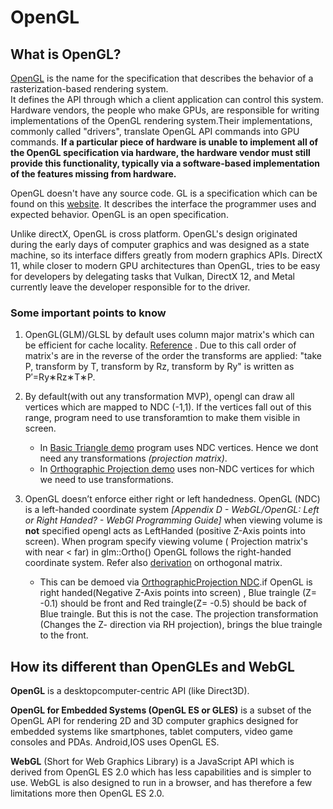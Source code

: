 # OpenGL

## What is OpenGL?  

[OpenGL](https://www.khronos.org/opengl/wiki/FAQ#What_is_OpenGL.3F) is the name for the specification that describes the behavior of a rasterization-based rendering system.  
It defines the API through which a client application can control this system.  
Hardware vendors, the people who make GPUs, are responsible for writing implementations of the OpenGL rendering system.Their implementations, commonly called "drivers", translate OpenGL API commands into GPU commands.  **If a particular piece of hardware is unable to implement all of the OpenGL specification via hardware, the hardware vendor must still provide this functionality, typically via a software-based implementation of the features missing from hardware.**

OpenGL doesn't have any source code. GL is a specification which can be found on this [website](https://www.khronos.org/opengl/wiki/Main_Page). It describes the interface the programmer uses and expected behavior. OpenGL is an open specification.  

Unlike directX, OpenGL is cross platform. OpenGL's design originated during the early days of computer graphics and was designed as a state machine, so its interface differs greatly from modern graphics APIs. DirectX 11, while closer to modern GPU architectures than OpenGL, tries to be easy for developers by delegating tasks that Vulkan, DirectX 12, and Metal currently leave the developer responsible for to the driver.

### **Some important points to know**

1) OpenGL(GLM)/GLSL by default uses column major matrix's which can be efficient for cache locality. [Reference](https://www.scratchapixel.com/lessons/mathematics-physics-for-computer-graphics/geometry/row-major-vs-column-major-vector) . Due to this call order of matrix's are in the reverse of the order the transforms are applied: "take P, transform by T, transform by Rz, transform by Ry" is written as P′=Ry∗Rz∗T∗P.

2) By default(with out any transformation MVP), opengl can draw all vertices which are mapped to NDC (-1,1). If the vertices fall out of this range, program need to use transforamtion to make them visible in screen.  
   - In [Basic Triangle demo](https://github.com/mohandarsi/OpenGL/tree/master/helloTraingle) program uses NDC vertices. Hence we dont need any transformations *(projection matrix)*.
   - In [Orthographic Projection demo](https://github.com/mohandarsi/OpenGL/tree/master/orthographicProjection) uses non-NDC vertices for which we need to use transformations.  

3) OpenGL  doesn’t enforce either right or left handedness.  OpenGL (NDC) is a left-handed coordinate system *[Appendix D - WebGL/OpenGL: Left or Right Handed?  - WebGl Programming Guide]* when viewing volume is **not** specified opengl acts as LeftHanded (positive Z-Axis points into screen). When program specify viewing volume ( Projection matrix's with near < far) in glm::Ortho() OpenGL follows the right-handed coordinate system. Refer also [derivation](https://www.scratchapixel.com/lessons/3d-basic-rendering/perspective-and-orthographic-projection-matrix/orthographic-projection-matrix) on orthogonal matrix.
     - This can be demoed via [OrthographicProjection NDC](https://github.com/mohandarsi/OpenGL/blob/master/DemoTutorials/src/orthographicProjectionNDC.cpp).if OpenGL is right handed(Negative Z-Axis points into screen) , Blue traingle (Z= -0.1) should be front and Red traingle(Z= -0.5) should be back of Blue traingle. But this is not the case. The projection transformation (Changes the Z- direction via RH projection), brings the blue traingle to the front.
  
## How its different than OpenGLEs and WebGL  

**OpenGL** is a desktopcomputer-centric API (like Direct3D).  

**OpenGL for Embedded Systems (OpenGL ES or GLES)** is a subset of the OpenGL API for rendering 2D and 3D computer graphics designed for embedded systems like smartphones, tablet computers, video game consoles and PDAs. Android,IOS uses OpenGL ES.

**WebGL** (Short for Web Graphics Library) is a JavaScript API which is derived from OpenGL ES 2.0 which has less capabilities and is simpler to use. WebGL is also designed to run in a browser, and has therefore a few limitations more then OpenGL ES 2.0.
